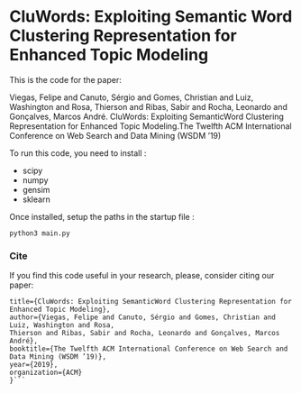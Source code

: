 # CluWords: Exploiting Semantic Word Clustering Representation for Enhanced Topic Modeling

This is the code for the paper:

Viegas, Felipe and Canuto, Sérgio and Gomes, Christian and Luiz, Washington and Rosa, Thierson and Ribas, Sabir and Rocha, Leonardo and Gonçalves, Marcos André. CluWords: Exploiting SemanticWord Clustering Representation for Enhanced Topic Modeling.The Twelfth ACM International Conference on Web Search and Data Mining (WSDM ’19)

To run this code, you need to install :
- scipy
- numpy
- gensim
- sklearn

Once installed, setup the paths in the startup file :

```python3 main.py```


### Cite
If you find this code useful in your research, please, consider citing our paper:

```@inproceedings{viegas2019cluwords,
title={CluWords: Exploiting SemanticWord Clustering Representation for Enhanced Topic Modeling},
author={Viegas, Felipe and Canuto, Sérgio and Gomes, Christian and Luiz, Washington and Rosa, 
Thierson and Ribas, Sabir and Rocha, Leonardo and Gonçalves, Marcos André},
booktitle={The Twelfth ACM International Conference on Web Search and Data Mining (WSDM ’19)},
year={2019},
organization={ACM}
}```
